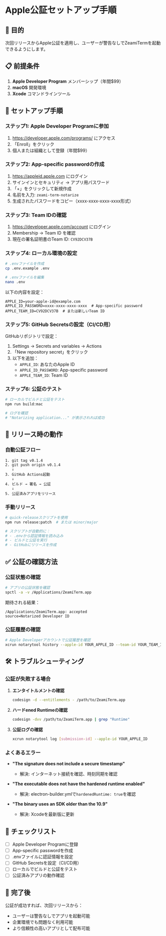 # Apple公証セットアップ手順

## 🎯 目的
次回リリースからApple公証を適用し、ユーザーが警告なしでZeamiTermを起動できるようにします。

## 📋 前提条件

1. **Apple Developer Program** メンバーシップ（年間$99）
2. **macOS** 開発環境
3. **Xcode** コマンドラインツール

## 🔧 セットアップ手順

### ステップ1: Apple Developer Programに参加

1. https://developer.apple.com/programs/ にアクセス
2. 「Enroll」をクリック
3. 個人または組織として登録（年間$99）

### ステップ2: App-specific passwordの作成

1. https://appleid.apple.com にログイン
2. サインインとセキュリティ → アプリ用パスワード
3. 「+」をクリックして新規作成
4. 名前を入力: `zeami-term-notarize`
5. 生成されたパスワードをコピー（xxxx-xxxx-xxxx-xxxx形式）

### ステップ3: Team IDの確認

1. https://developer.apple.com/account にログイン
2. Membership → Team ID を確認
3. 現在の署名証明書のTeam ID: `CV92DCV37B`

### ステップ4: ローカル環境の設定

```bash
# .envファイルを作成
cp .env.example .env

# .envファイルを編集
nano .env
```

以下の内容を設定：
```
APPLE_ID=your-apple-id@example.com
APPLE_ID_PASSWORD=xxxx-xxxx-xxxx-xxxx  # App-specific password
APPLE_TEAM_ID=CV92DCV37B  # または新しいTeam ID
```

### ステップ5: GitHub Secretsの設定（CI/CD用）

GitHubリポジトリで設定：

1. Settings → Secrets and variables → Actions
2. 「New repository secret」をクリック
3. 以下を追加：
   - `APPLE_ID`: あなたのApple ID
   - `APPLE_ID_PASSWORD`: App-specific password
   - `APPLE_TEAM_ID`: Team ID

### ステップ6: 公証のテスト

```bash
# ローカルでビルドと公証をテスト
npm run build:mac

# ログを確認
# "Notarizing application..." が表示されれば成功
```

## 🚀 リリース時の動作

### 自動公証フロー

```
1. git tag v0.1.4
2. git push origin v0.1.4
   ↓
3. GitHub Actions起動
   ↓
4. ビルド → 署名 → 公証
   ↓
5. 公証済みアプリをリリース
```

### 手動リリース

```bash
# quick-releaseスクリプトを使用
npm run release:patch  # または minor/major

# スクリプトが自動的に：
# - .envから認証情報を読み込み
# - ビルドと公証を実行
# - GitHubにリリースを作成
```

## ✅ 公証の確認方法

### 公証状態の確認
```bash
# アプリの公証状態を確認
spctl -a -v /Applications/ZeamiTerm.app
```

期待される結果：
```
/Applications/ZeamiTerm.app: accepted
source=Notarized Developer ID
```

### 公証履歴の確認
```bash
# Apple Developerアカウントで公証履歴を確認
xcrun notarytool history --apple-id YOUR_APPLE_ID --team-id YOUR_TEAM_ID
```

## 🛠️ トラブルシューティング

### 公証が失敗する場合

1. **エンタイトルメントの確認**
   ```bash
   codesign -d --entitlements - /path/to/ZeamiTerm.app
   ```

2. **ハードened Runtimeの確認**
   ```bash
   codesign -dvv /path/to/ZeamiTerm.app | grep "Runtime"
   ```

3. **公証ログの確認**
   ```bash
   xcrun notarytool log [submission-id] --apple-id YOUR_APPLE_ID
   ```

### よくあるエラー

- **"The signature does not include a secure timestamp"**
  - 解決: インターネット接続を確認、時刻同期を確認

- **"The executable does not have the hardened runtime enabled"**
  - 解決: electron-builder.ymlで`hardenedRuntime: true`を確認

- **"The binary uses an SDK older than the 10.9"**
  - 解決: Xcodeを最新版に更新

## 📝 チェックリスト

- [ ] Apple Developer Programに登録
- [ ] App-specific passwordを作成
- [ ] .envファイルに認証情報を設定
- [ ] GitHub Secretsを設定（CI/CD用）
- [ ] ローカルでビルドと公証をテスト
- [ ] 公証済みアプリの動作確認

## 🎉 完了後

公証が成功すれば、次回リリースから：
- ユーザーは警告なしでアプリを起動可能
- 企業環境でも問題なく利用可能
- より信頼性の高いアプリとして配布可能